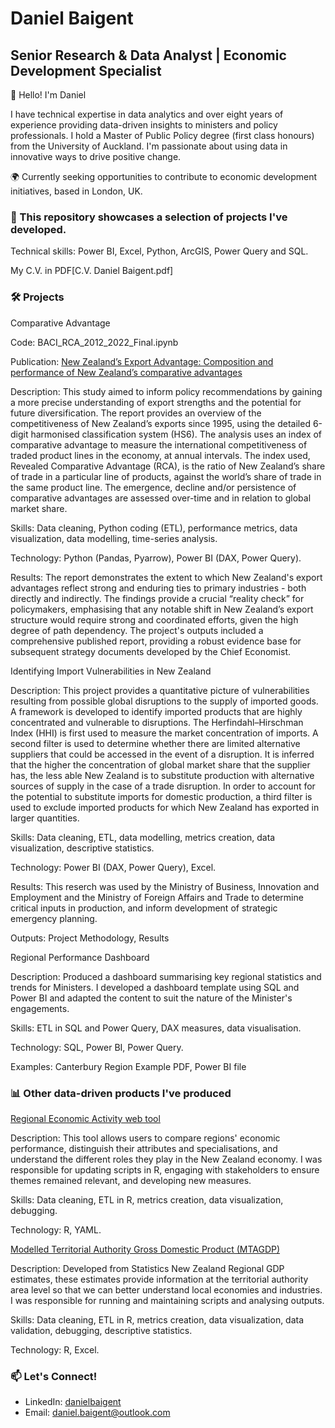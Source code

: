 # Daniel Baigent

## Senior Research & Data Analyst | Economic Development Specialist

👋 Hello! I'm Daniel

I have technical expertise in data analytics and over eight years of experience providing data-driven insights to ministers and policy professionals. I hold a Master of Public Policy degree (first class honours) from the University of Auckland. I'm passionate about using data in innovative ways to drive positive change. 

🌍 Currently seeking opportunities to contribute to economic development initiatives, based in London, UK.

### 🌱 This repository showcases a selection of projects I've developed. 

Technical skills: Power BI, Excel, Python, ArcGIS, Power Query and SQL.

My C.V. in PDF[C.V. Daniel Baigent.pdf]

### 🛠️ Projects

Comparative Advantage

Code: BACI_RCA_2012_2022_Final.ipynb

Publication:  [New Zealand’s Export Advantage: Composition and performance of New Zealand’s comparative advantages](https://www.mbie.govt.nz/dmsdocument/23289-nz-export-advantage-composition-and-performance-of-nz-comparative-advantages-from-1995-2018-pdf)

Description: This study aimed to inform policy recommendations by gaining a more precise understanding of export strengths and the potential for future diversification. The report provides an overview of the competitiveness of New Zealand’s exports since 1995, using the detailed 6-digit harmonised classification system (HS6). The analysis uses an index of comparative advantage to measure the international competitiveness of traded product lines in the economy, at annual intervals. The index used, Revealed Comparative Advantage (RCA), is the ratio of New Zealand’s share of trade in a particular line of products, against the world’s share of trade in the same product line. The emergence, decline and/or persistence of comparative advantages are assessed over-time and in relation to global market share. 

Skills: Data cleaning, Python coding (ETL), performance metrics, data visualization, data modelling, time-series analysis.

Technology: Python (Pandas, Pyarrow), Power BI (DAX, Power Query).

Results: The report demonstrates the extent to which New Zealand's export advantages reflect strong and enduring ties to primary industries - both directly and indirectly. The findings provide a crucial “reality check” for policymakers, emphasising that any notable shift in New Zealand’s export structure would require strong and coordinated efforts, given the high degree of path dependency. The project's outputs included a comprehensive published report, providing a robust evidence base for subsequent strategy documents developed by the Chief Economist.

Identifying Import Vulnerabilities in New Zealand

Description: This project provides a quantitative picture of vulnerabilities resulting from possible global disruptions to the supply of imported goods. A framework is developed to identify imported products that are highly concentrated and vulnerable to disruptions. The Herfindahl–Hirschman Index (HHI) is first used to measure the market concentration of imports. A second filter is used to determine whether there are limited alternative suppliers that could be accessed in the event of a disruption. It is inferred that the higher the concentration of global market share that the supplier has, the less able New Zealand is to substitute production with alternative sources of supply in the case of a trade disruption. In order to account for the potential to substitute imports for domestic production, a third filter is used to exclude imported products for which New Zealand has exported in larger quantities.

Skills: Data cleaning, ETL, data modelling, metrics creation, data visualization, descriptive statistics.

Technology: Power BI (DAX, Power Query), Excel.

Results: This reserch was used by the Ministry of Business, Innovation and Employment and the Ministry of Foreign Affairs and Trade to determine critical inputs in production, and inform development of strategic emergency planning.  

Outputs: Project Methodology, Results

Regional Performance Dashboard 

Description: Produced a dashboard summarising key regional statistics and trends for Ministers. I developed a dashboard template using SQL and Power BI and adapted the content to suit the nature of the Minister's engagements. 

Skills: ETL in SQL and Power Query, DAX measures, data visualisation. 

Technology: SQL, Power BI, Power Query.

Examples: Canterbury Region Example PDF, Power BI file  
  
### 📊 Other data-driven products I've produced

[Regional Economic Activity web tool](http://webrear.mbie.govt.nz/summary/new-zealand)

Description: This tool allows users to compare regions' economic performance, distinguish their attributes and specialisations, and understand the different roles they play in the New Zealand economy. I was responsible for updating scripts in R, engaging with stakeholders to ensure themes remained relevant, and developing new measures.

Skills: Data cleaning, ETL in R, metrics creation, data visualization, debugging.

Technology: R, YAML. 

[Modelled Territorial Authority Gross Domestic Product (MTAGDP)](https://www.mbie.govt.nz/business-and-employment/economic-development/regional-economic-development/modelled-territorial-authority-gross-domestic-product/modelled-territorial-authority-gdp-2021-release)

Description: Developed from Statistics New Zealand Regional GDP estimates, these estimates provide information at the territorial authority area level so that we can better understand local economies and industries. I was responsible for running and maintaining scripts and analysing outputs. 

Skills: Data cleaning, ETL in R, metrics creation, data visualization, data validation, debugging, descriptive statistics.

Technology: R, Excel.

### 📫 Let's Connect!

- LinkedIn: [danielbaigent](https://www.linkedin.com/in/danielbaigent)
- Email: daniel.baigent@outlook.com

